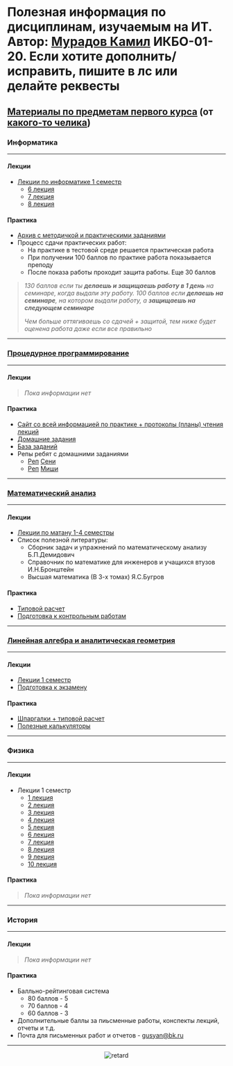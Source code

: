# Полезная информация по дисциплинам, изучаемым на ИТ. Автор: [Мурадов Камил](https://vk.com/kurigohan_et_kamehameha) ИКБО-01-20. Если хотите дополнить/исправить, пишите в лс или делайте реквесты
## [Материалы по предметам первого курса](https://onedrive.live.com/redir?resid=12175EE36A81BCB9%213555&page=View&wd=target%28%D0%92%D0%90%D0%96%D0%9D%D0%90%D0%AF%20%D0%98%D0%9D%D0%A4%D0%9E%D0%A0%D0%9C%D0%90%D0%A6%D0%98%D0%AF.one%7Cd47a9c5b-3fb6-470d-98a6-a4641657f7c3%2F%D0%A1%D1%81%D1%8B%D0%BB%D0%BA%D0%B8%20%D0%B8%20%D0%BF%D0%B0%D1%80%D0%BE%D0%BB%D0%B8%20%D0%B4%D0%BB%D1%8F%20%D0%B4%D0%BE%D1%81%D1%82%D1%83%D0%BF%D0%B0%20%D0%BA%20%D1%80%D0%B5%D1%81%D1%83%D1%80%D1%81%D0%B0%D0%BC%7Ce15d6339-1f37-4c36-905b-64d8d7d30c11%2F%29) (от [какого-то челика](https://vk.com/palyaros02))
### Информатика
---
#### Лекции
+ [Лекции по информатике 1 семестр](https://github.com/ShamelessLad/mirea/tree/Shameless-patch/%D0%98%D0%BD%D1%84%D0%BE%D1%80%D0%BC%D0%B0%D1%82%D0%B8%D0%BA%D0%B0/%D0%9B%D0%B5%D0%BA%D1%86%D0%B8%D0%B8)
	- [6 лекция](https://youtu.be/KK_FUWqNdHI)
	- [7 лекция](https://youtu.be/9WKAopY9eFE)
	- [8 лекция](https://youtu.be/Gc3MGjeELTk)
#### Практика
+ [Архив с методичкой и практическими заданиями](https://cloud.mirea.ru/index.php/s/QDRnJwLQor5Ck4J)
+ Процесс сдачи практических работ:
	- На практике в тестовой среде решается практическая работа
	- При получении 100 баллов по практике работа показывается преподу
	- После показа работы проходит защита работы. Еще 30 баллов
>_130 баллов если ты **делаешь и защищаешь работу в 1 день** на семинаре, когда выдали эту работу. 100 баллов если **делаешь на семинаре**, на котором выдали работу, а **защищаешь на следующем семинаре**_
><div><i>Чем больше оттягиваешь со сдачей + защитой, тем ниже будет оценена работа даже если все правильно</i></div>
---
### [Процедурное программирование](https://lizochekk.jimdofree.com/) 
---
#### Лекции
>*Пока информации нет*
#### Практика
+ [Cайт со всей информацией по практике + протоколы (планы) чтения лекций](https://lizochekk.jimdofree.com/%D0%BF%D1%80%D0%BE%D0%B3%D1%80%D0%B0%D0%BC%D0%BC%D0%B8%D1%80%D0%BE%D0%B2%D0%B0%D0%BD%D0%B8%D0%B5/)
+ [Домашние задания](https://github.com/ShamelessLad/mirea/tree/master/%D0%9F%D1%80%D0%BE%D0%B3%D1%80%D0%B0%D0%BC%D0%BC%D0%B8%D1%80%D0%BE%D0%B2%D0%B0%D0%BD%D0%B8%D0%B5/%D0%94%D0%BE%D0%BC%D0%B0%D1%88%D0%BD%D0%B8%D0%B5%20%D0%B7%D0%B0%D0%B4%D0%B0%D0%BD%D0%B8%D1%8F)
+ [База заданий](https://github.com/ShamelessLad/mirea/tree/master/%D0%9F%D1%80%D0%BE%D0%B3%D1%80%D0%B0%D0%BC%D0%BC%D0%B8%D1%80%D0%BE%D0%B2%D0%B0%D0%BD%D0%B8%D0%B5/%D0%91%D0%B0%D0%B7%D0%B0%20%D0%B7%D0%B0%D0%B4%D0%B0%D0%BD%D0%B8%D0%B9)
+ Репы ребят с домашними заданиями
	- [Реп](https://github.com/Un57a6L3/unicpp) [Сени](https://vk.com/un57a6l3)
	- [Реп](https://github.com/krewaz234/mirea_dz) [Миши](https://vk.com/summerrr_rain)
---
### [Математический анализ](http://math.fel.mirea.ru/)
---
#### Лекции
+ [Лекции по матану 1-4 семестры](https://github.com/ShamelessLad/mirea/tree/master/%D0%9C%D0%B0%D1%82%D0%B0%D0%BD/%D0%9B%D0%B5%D0%BA%D1%86%D0%B8%D0%B8%201-4%20%D1%81%D0%B5%D0%BC%D0%B5%D1%81%D1%82%D1%80%D1%8B)
+ Список полезной литературы:
	- Сборник задач и упражнений по математическому анализу Б.П.Демидович
	- Справочник по математике для инженеров и учащихся втузов И.Н.Бронштейн
	- Высшая математика (В 3-х томах) Я.С.Бугров 
#### Практика
+ [Типовой расчет](https://github.com/ShamelessLad/mirea/tree/master/%D0%9C%D0%B0%D1%82%D0%B0%D0%BD/%D0%A2%D0%B8%D0%BF%D0%BE%D0%B2%D0%BE%D0%B9%20%D1%80%D0%B0%D1%81%D1%87%D0%B5%D1%82)
+ [Подготовка к контрольным работам](https://github.com/ShamelessLad/mirea/tree/master/%D0%9C%D0%B0%D1%82%D0%B0%D0%BD/%D0%9A%D0%BE%D0%BD%D1%82%D1%80%D0%BE%D0%BB%D1%8C%D0%BD%D1%8B%D0%B5%20%D1%80%D0%B0%D0%B1%D0%BE%D1%82%D1%8B)
---
### [Линейная алгебра и аналитическая геометрия](http://mathelp.mozello.ru/)
---
#### Лекции
+ [Лекции 1 семестр](https://github.com/ShamelessLad/mirea/tree/master/%D0%9B%D0%B8%D0%BD%D0%B0%D0%BB%20%D0%B8%20%D0%B0%D0%BD%D0%B3%D0%B5%D0%BC/%D0%9B%D0%B5%D0%BA%D1%86%D0%B8%D0%B8%201%20%D1%81%D0%B5%D0%BC)
+ [Подготовка к экзамену](https://github.com/ShamelessLad/mirea/tree/master/%D0%9B%D0%B8%D0%BD%D0%B0%D0%BB%20%D0%B8%20%D0%B0%D0%BD%D0%B3%D0%B5%D0%BC/%D0%9F%D0%BE%D0%B4%D0%B3%D0%BE%D1%82%D0%BE%D0%B2%D0%BA%D0%B0%20%D0%BA%20%D1%8D%D0%BA%D0%B7%D0%B0%D0%BC%D0%B5%D0%BD%D0%B0%D0%BC)
#### Практика
+ [Шпаргалки + типовой расчет](https://github.com/ShamelessLad/mirea/tree/master/%D0%9B%D0%B8%D0%BD%D0%B0%D0%BB%20%D0%B8%20%D0%B0%D0%BD%D0%B3%D0%B5%D0%BC/%D0%A8%D0%BF%D0%B0%D1%80%D0%B3%D0%B0%D0%BB%D0%BA%D0%B8)
+ [Полезные калькуляторы](https://github.com/ShamelessLad/mirea/blob/master/%D0%9B%D0%B8%D0%BD%D0%B0%D0%BB%20%D0%B8%20%D0%B0%D0%BD%D0%B3%D0%B5%D0%BC/%D0%A8%D0%BF%D0%B0%D1%80%D0%B3%D0%B0%D0%BB%D0%BA%D0%B8/%D0%9A%D0%B0%D0%BB%D1%8C%D0%BA%D1%83%D0%BB%D1%8F%D1%82%D0%BE%D1%80%D1%8B.md)
---
### Физика
---
#### Лекции
+ Лекции 1 семестр 
	- [1 лекция](https://youtu.be/lEjs-yKy5hk)
	- [2 лекция](https://youtu.be/2Oo3GgT36H4)
	- [3 лекция](https://youtu.be/A-_6hSCfTUg)
	- [4 лекция](https://youtu.be/SSZjP3lHsv8)
	- [5 лекция](https://youtu.be/16NguPTeLWE)
	- [6 лекция](https://youtu.be/pPHrw_ZBRPc)
	- [7 лекция](https://youtu.be/Txt32QohqPI)
	- [8 лекция](https://youtu.be/YDAYA8H1m1k)
	- [9 лекция](https://youtu.be/zY2brGsWg00)
	- [10 лекция](https://youtu.be/qwvAbdt7n_Q)
#### Практика
>*Пока информации нет*
---
### История 
---
#### Лекции
>*Пока информации нет*
#### Практика
+ Балльно-рейтинговая система
	- 80 баллов - 5
	- 70 баллов - 4
	- 60 баллов - 3
+ Дополнительные баллы за пиьсменные работы, конспекты лекций, отчеты и т.д.
+ Почта для письменных работ и отчетов - gusyan@bk.ru
---
<p align="center">
  <img src="https://media.giphy.com/media/SXlWq2CwGszP4t4KwS/giphy.gif" alt="retard"/>
</p>
